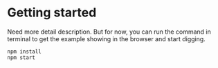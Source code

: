 # Getting started

Need more detail description. But for now, you can run the command in terminal to get the example showing in the browser and start digging.

```
npm install
npm start
```